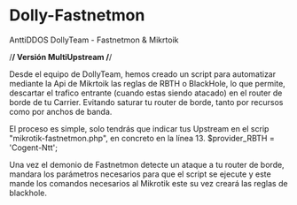 # Dolly-Fastnetmon
AnttiDDOS DollyTeam - Fastnetmon &amp; Mikrtoik

/****************************************************/
            Versión MultiUpstream
/****************************************************/

Desde el equipo de DollyTeam, hemos creado un script para automatizar mediante la Api de Mikrtoik las reglas de RBTH o BlackHole,
lo que permite, descartar el trafico entrante (cuando estas siendo atacado) en el router de borde de tu Carrier. 
Evitando saturar tu router de borde, tanto por recursos como por anchos de banda.

El proceso es simple, solo tendrás que indicar tus Upstream en el scrip "mikrotik-fastnetmon.php", en concreto en la línea 13.
$provider_RBTH = 'Cogent-Ntt'; 

Una vez el demonio de Fastnetmon detecte un ataque a tu router de borde, mandara los parámetros necesarios para que el script
se ejecute y este mande los comandos necesarios al Mikrotik este su vez creará las reglas de blackhole.


            
